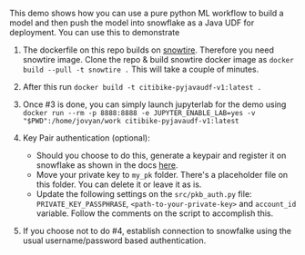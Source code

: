 This demo shows how you can use a pure python ML workflow to build a model and then push the model into snowflake as a Java UDF for deployment. You can use this to demonstrate

1. The dockerfile on this repo builds on [snowtire](https://github.com/zoharsan/snowtire_v2). Therefore you need snowtire image. Clone the repo & build snowtire docker image as  `docker build --pull -t snowtire .` This will take a couple of minutes.

2. After this run `docker build -t citibike-pyjavaudf-v1:latest .` 

3. Once #3 is done, you can simply launch jupyterlab for the demo using `docker run --rm -p 8888:8888 -e JUPYTER_ENABLE_LAB=yes -v "$PWD":/home/jovyan/work citibike-pyjavaudf-v1:latest`

4.  Key Pair authentication (optional): 
    - Should you choose to do this, generate a keypair and register it on snowflake as shown in the docs [here](https://docs.snowflake.com/en/user-guide/key-pair-auth.html#configuring-key-pair-authentication). 
    - Move your private key to `my_pk` folder. There's a placeholder file on this folder. You can delete it or leave it as is. 
    - Update the following settings on the `src/pkb_auth.py` file: `PRIVATE_KEY_PASSPHRASE`, `<path-to-your-private-key>` and `account_id` variable. Follow the comments on the script to accomplish this. 

5. If you choose not to do #4, establish connection to snowfalke using the usual username/password based authentication.

